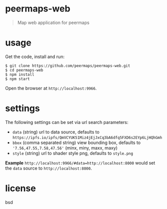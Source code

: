# peermaps-web

> Map web application for peermaps

# usage

Get the code, install and run:

```
$ git clone https://github.com/peermaps/peermaps-web.git
$ cd peermaps-web
$ npm install
$ npm start
```

Open the browser at `http://localhost:9966`.

# settings

The following settings can be set via url search parameters:

* `data` (string) url to data source, defaults to `https://ipfs.io/ipfs/QmVCYUK51Miz4jEjJxCq3bA6dfq5FXD6s2EYp6LjHQhGmh`
* `bbox` (comma separated string) view bounding box, defaults to `'7.56,47.55,7.58,47.56'` (minx, miny, maxx, maxy)
* `style` (string) url to shader style png, defaults to `style.png`

**Example** `http://localhost:9966/#data=http://localhost:8000` would set the `data` source to `http://localhost:8000`.

# license

bsd

